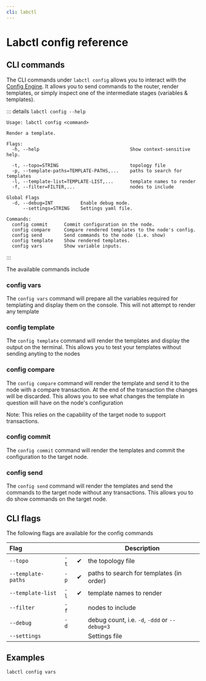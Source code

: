```yaml
---
cli: labctl
---
```


# Labctl config reference

## CLI commands

The CLI commands under `labctl config` allows you to interact with the [Config Engine](/guide/config-engine). It allows you to send commands to the router, render templates, or simply inspect one of the intermediate stages (variables & templates).

::: details `labctl config --help`
```
Usage: labctl config <command>

Render a template.

Flags:
  -h, --help                                 Show context-sensitive help.

  -t, --topo=STRING                          topology file
  -p, --template-paths=TEMPLATE-PATHS,...    paths to search for templates
  -l, --template-list=TEMPLATE-LIST,...      template names to render
  -f, --filter=FILTER,...                    nodes to include

Global Flags
  -d, --debug=INT          Enable debug mode.
      --settings=STRING    Settings yaml file.

Commands:
  config commit      Commit configuration on the node.
  config compare     Compare rendered templates to the node's config.
  config send        Send commands to the node (i.e. show)
  config template    Show rendered templates.
  config vars        Show variable inputs.
```
:::

The available commands include

### config vars

The `config vars` command will prepare all the  variables required for templating and display them on the console. This will not attempt to render any template

### config template

The `config template` command will render the templates and display the output on the terminal. This allows you to test your templates without sending anyting to the nodes

### config compare

The `config compare` command will render the template and send it to the node with a compare transaction. At the end of the transaction the changes will be discarded.
This allows you to see what changes the template in question will have on the node's configuration

Note: This relies on the capability of the target node to support transactions.

### config commit

The `config commit` command will render the templates and commit the configuration to the target node.

### config send

The `config send` command will render the templates and send the commands to the target node without any transactions. This allows you to do show commands on the target node.

## CLI flags

The following flags are available for the config commands

| Flag               |      |     | Description                                   |
| :----------------- | ---- | --- | --------------------------------------------- |
| `--topo`           | `-t` | ✔   | the topology file                             |
| `--template-paths` | `-p` | ✔   | paths to search for templates (in order)      |
| `--template-list`  | `-l` | ✔   | template names to render                      |
| `--filter`         | `-f` |     | nodes to include                              |
| `--debug`          | `-d` |     | debug count, i.e. `-d`, `-ddd` or `--debug=3` |
| `--settings`       |      |     | Settings file                                 |

## Examples

```labctl config vars```


